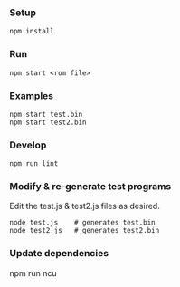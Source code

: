 ### Setup ###

    npm install

### Run ###

    npm start <rom file>

### Examples ###

    npm start test.bin
    npm start test2.bin

### Develop ###

    npm run lint

### Modify & re-generate test programs ###

Edit the test.js & test2.js files as desired.

    node test.js    # generates test.bin
    node test2.js   # generates test2.bin

### Update dependencies ###

npm run ncu
